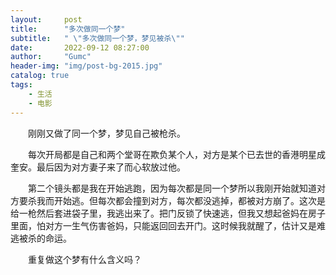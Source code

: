 ```yaml
---
layout:     post
title:      "多次做同一个梦"
subtitle:   " \"多次做同一个梦，梦见被杀\""
date:       2022-09-12 08:27:00
author:     "Gumc"
header-img: "img/post-bg-2015.jpg"
catalog: true
tags:
    - 生活
    - 电影
---
```


&emsp;&emsp;刚刚又做了同一个梦，梦见自己被枪杀。

&emsp;&emsp;每次开局都是自己和两个堂哥在欺负某个人，对方是某个已去世的香港明星成奎安。最后因为对方妻子来了而心软放过他。

&emsp;&emsp;第二个镜头都是我在开始逃跑，因为每次都是同一个梦所以我刚开始就知道对方要杀我而开始逃。但每次都会撞到对方，每次都没逃掉，都被对方崩了。这次是给一枪然后套进袋子里，我逃出来了。把门反锁了快速逃，但我又想起爸妈在房子里面，怕对方一生气伤害爸妈，只能返回回去开门。这时候我就醒了，估计又是难逃被杀的命运。

&emsp;&emsp;重复做这个梦有什么含义吗？
